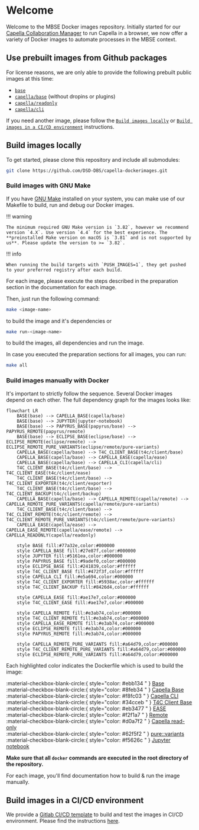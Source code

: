 <!--
 ~ SPDX-FileCopyrightText: Copyright DB Netz AG and the capella-collab-manager contributors
 ~ SPDX-License-Identifier: Apache-2.0
 -->

# Welcome

Welcome to the MBSE Docker images repository. Initially started for our [Capella Collaboration Manager](https://github.com/DSD-DBS/capella-collab-manager) to run Capella in a browser, we now offer a variety of Docker images to automate processes in the MBSE context.

## Use prebuilt images from Github packages

For license reasons, we are only able to provide the following prebuilt public images at this time:

- [`base`](base.md)
- [`capella/base`](capella/base.md) (without dropins or plugins)
- [`capella/readonly`](capella/readonly.md)
- [`capella/cli`](capella/cli.md)

If you need another image, please follow the [`Build images locally`](#build-images-locally) or [`Build images in a CI/CD environment`](#build-images-in-a-cicd-environment) instructions.

## Build images locally

To get started, please clone this repository and include all submodules:

```zsh
git clone https://github.com/DSD-DBS/capella-dockerimages.git
```

### Build images with GNU Make

If you have [GNU Make](https://www.gnu.org/software/make/manual/make.html) installed on your system, you can make use of our Makefile to build, run and debug our Docker images.

<!-- prettier-ignore -->
!!! warning

    The minimum required GNU Make version is `3.82`, however we recommend version `4.X`. Use version `4.4` for the best experience. The **preinstalled Make version on macOS is `3.81` and is not supported by us**. Please update the version to >= `3.82`.

<!-- prettier-ignore -->
!!! info

    When running the build targets with `PUSH_IMAGES=1`, they get pushed to your preferred registry after each build.

For each image, please execute the steps described in the preparation section in the documentation for each image.

Then, just run the following command:

```sh
make <image-name>
```

to build the image and it's dependencies or

```sh
make run-<image-name>
```

to build the images, all dependencies and run the image.

In case you executed the preparation sections for all images, you can run:

```sh
make all
```

### Build images manually with Docker

It's important to strictly follow the sequence. Several Docker images depend on each other.
The full dependency graph for the images looks like:

```mermaid
flowchart LR
    BASE(base) --> CAPELLA_BASE(capella/base)
    BASE(base) --> JUPYTER(jupyter-notebook)
    BASE(base) --> PAPYRUS_BASE(papyrus/base) --> PAPYRUS_REMOTE(papyrus/remote)
    BASE(base) --> ECLIPSE_BASE(eclipse/base) --> ECLIPSE_REMOTE(eclipse/remote) --> ECLIPSE_REMOTE_PURE_VARIANTS(eclipse/remote/pure-variants)
    CAPELLA_BASE(capella/base) --> T4C_CLIENT_BASE(t4c/client/base)
    CAPELLA_BASE(capella/base) --> CAPELLA_EASE(capella/ease)
    CAPELLA_BASE(capella/base) --> CAPELLA_CLI(capella/cli)
    T4C_CLIENT_BASE(t4c/client/base) --> T4C_CLIENT_EASE(t4c/client/ease)
    T4C_CLIENT_BASE(t4c/client/base) --> T4C_CLIENT_EXPORTER(t4c/client/exporter)
    T4C_CLIENT_BASE(t4c/client/base) --> T4C_CLIENT_BACKUP(t4c/client/backup)
    CAPELLA_BASE(capella/base) --> CAPELLA_REMOTE(capella/remote) --> CAPELLA_REMOTE_PURE_VARIANTS(capella/remote/pure-variants)
    T4C_CLIENT_BASE(t4c/client/base) --> T4C_CLIENT_REMOTE(t4c/client/remote) --> T4C_CLIENT_REMOTE_PURE_VARIANTS(t4c/client/remote/pure-variants)
    CAPELLA_EASE(capella/ease) --> CAPELLA_EASE_REMOTE(capella/ease/remote) --> CAPELLA_READONLY(capella/readonly)

    style BASE fill:#77a32e,color:#000000
    style CAPELLA_BASE fill:#27e87f,color:#000000
    style JUPYTER fill:#5161ea,color:#000000
    style PAPYRUS_BASE fill:#9adef0,color:#000000
    style ECLIPSE_BASE fill:#241839,color:#ffffff
    style T4C_CLIENT_BASE fill:#472f3f,color:#ffffff
    style CAPELLA_CLI fill:#e5a694,color:#000000
    style T4C_CLIENT_EXPORTER fill:#5938ac,color:#ffffff
    style T4C_CLIENT_BACKUP fill:#8426d4,color:#ffffff

    style CAPELLA_EASE fill:#ae17e7,color:#000000
    style T4C_CLIENT_EASE fill:#ae17e7,color:#000000

    style CAPELLA_REMOTE fill:#e3ab74,color:#000000
    style T4C_CLIENT_REMOTE fill:#e3ab74,color:#000000
    style CAPELLA_EASE_REMOTE fill:#e3ab74,color:#000000
    style ECLIPSE_REMOTE fill:#e3ab74,color:#000000
    style PAPYRUS_REMOTE fill:#e3ab74,color:#000000

    style CAPELLA_REMOTE_PURE_VARIANTS fill:#a64d79,color:#000000
    style T4C_CLIENT_REMOTE_PURE_VARIANTS fill:#a64d79,color:#000000
    style ECLIPSE_REMOTE_PURE_VARIANTS fill:#a64d79,color:#000000

```

Each highlighted color indicates the Dockerfile which is used to build the image:

:material-checkbox-blank-circle:{ style="color: #ebb134 " } [Base](base.md) <br>
:material-checkbox-blank-circle:{ style="color: #8feb34 " } [Capella Base](capella/base.md)<br>
:material-checkbox-blank-circle:{ style="color: #f8fc03 " } [Capella CLI](capella/cli.md)<br>
:material-checkbox-blank-circle:{ style="color: #34cceb " } [T4C Client Base](capella/t4c/base.md) <br>
:material-checkbox-blank-circle:{ style="color: #eb3477 " } [EASE](ease.md) <br>
:material-checkbox-blank-circle:{ style="color: #f2f1a7 " } [Remote](remote.md) <br>
:material-checkbox-blank-circle:{ style="color: #d0a7f2 " } [Capella read-only](capella/readonly.md) <br>
:material-checkbox-blank-circle:{ style="color: #62f5f2 " } [pure::variants](pure-variants.md) <br>
:material-checkbox-blank-circle:{ style="color: #f5626c " } [Jupyter notebook](jupyter/index.md) <br>

**Make sure that all `docker` commands are executed in the root directory of the repository.**

For each image, you'll find documentation how to build & run the image manually.

## Build images in a CI/CD environment

We provide a [Gitlab CI/CD template](https://github.com/DSD-DBS/capella-dockerimages/blob/main/ci-templates/gitlab/image-builder.yml) to build and test the images in CI/CD environment.
Please find the instructions [here](https://github.com/DSD-DBS/capella-dockerimages/tree/main/ci-templates/gitlab#image-builder).
